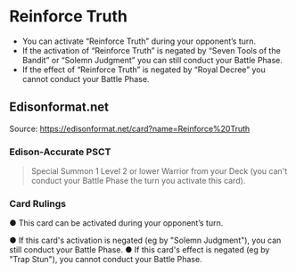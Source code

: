 # Reinforce Truth

*   You can activate “Reinforce Truth” during your opponent’s turn.
*   If the activation of “Reinforce Truth” is negated by “Seven Tools of the Bandit” or “Solemn Judgment” you can still conduct your Battle Phase.
*   If the effect of “Reinforce Truth” is negated by “Royal Decree” you cannot conduct your Battle Phase.

## Edisonformat.net

Source: https://edisonformat.net/card?name=Reinforce%20Truth

### Edison-Accurate PSCT

> Special Summon 1 Level 2 or lower Warrior from your Deck
> (you can't conduct your Battle Phase the turn you activate this card).

### Card Rulings

● This card can be activated during your opponent’s turn.

● If this card's activation is negated (eg by "Solemn Judgment"), you can still conduct your Battle Phase.
● If this card's effect is negated (eg by "Trap Stun"), you cannot conduct your Battle Phase.
            